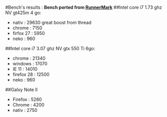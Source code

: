 #Bench's results :
__Bench ported from [RunnerMark](https://github.com/esDotDev/RunnerMark)__
##Intel core i7 1.73 ghz NV gt425m 4 go:
* nativ : 29630 great boost from thread
* chrome : 7150
* firfox 27 : 5950
* neko : 960

##Intel core i7 3.07 ghz NV gtx 550 Ti 6go:
* chrome : 21340
* windows : 17070
* IE 11 : 14010
* firefox 28 : 12500
* neko : 960

##Galxy Note II 
* Firefox : 5260 
* Chrome : 4200
* nativ : 2750